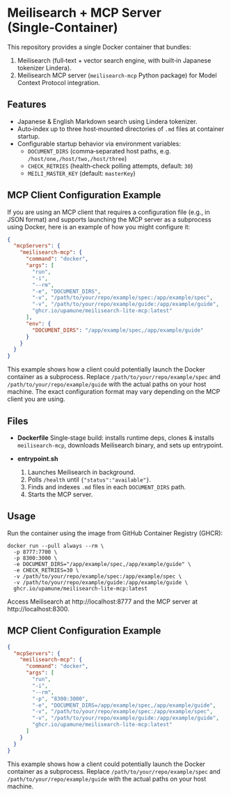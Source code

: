# Meilisearch + MCP Server (Single‑Container)

This repository provides a single Docker container that bundles:

1. Meilisearch (full‑text + vector search engine, with built‑in Japanese tokenizer Lindera).
2. Meilisearch MCP server (`meilisearch-mcp` Python package) for Model Context Protocol integration.

## Features

- Japanese & English Markdown search using Lindera tokenizer.
- Auto‑index up to three host‑mounted directories of `.md` files at container startup.
- Configurable startup behavior via environment variables:
  - `DOCUMENT_DIRS` (comma‑separated host paths, e.g. `/host/one,/host/two,/host/three`)
  - `CHECK_RETRIES` (health‑check polling attempts, default: `30`)
  - `MEILI_MASTER_KEY` (default: `masterKey`)

## MCP Client Configuration Example

If you are using an MCP client that requires a configuration file (e.g., in JSON format) and supports launching the MCP server as a subprocess using Docker, here is an example of how you might configure it:

```json
{
  "mcpServers": {
    "meilisearch-mcp": {
      "command": "docker",
      "args": [
        "run",
        "-i",
        "--rm",
        "-e", "DOCUMENT_DIRS",
        "-v", "/path/to/your/repo/example/spec:/app/example/spec",
        "-v", "/path/to/your/repo/example/guide:/app/example/guide",
        "ghcr.io/upamune/meilisearch-lite-mcp:latest"
      ],
      "env": {
        "DOCUMENT_DIRS": "/app/example/spec,/app/example/guide"
      }
    }
  }
}
```
This example shows how a client could potentially launch the Docker container as a subprocess. Replace `/path/to/your/repo/example/spec` and `/path/to/your/repo/example/guide` with the actual paths on your host machine. The exact configuration format may vary depending on the MCP client you are using.

## Files

- **Dockerfile**
  Single‑stage build: installs runtime deps, clones & installs `meilisearch-mcp`, downloads Meilisearch binary, and sets up entrypoint.

- **entrypoint.sh**
  1. Launches Meilisearch in background.
  2. Polls `/health` until `{"status":"available"}`.
  3. Finds and indexes `.md` files in each `DOCUMENT_DIRS` path.
  4. Starts the MCP server.

## Usage

Run the container using the image from GitHub Container Registry (GHCR):

    docker run --pull always --rm \
      -p 8777:7700 \
      -p 8300:3000 \
      -e DOCUMENT_DIRS="/app/example/spec,/app/example/guide" \
      -e CHECK_RETRIES=30 \
      -v /path/to/your/repo/example/spec:/app/example/spec \
      -v /path/to/your/repo/example/guide:/app/example/guide \
      ghcr.io/upamune/meilisearch-lite-mcp:latest

Access Meilisearch at http://localhost:8777 and the MCP server at http://localhost:8300.

## MCP Client Configuration Example

```json
{
  "mcpServers": {
    "meilisearch-mcp": {
      "command": "docker",
      "args": [
        "run",
        "-i",
        "--rm",
        "-p", "8300:3000",
        "-e", "DOCUMENT_DIRS=/app/example/spec,/app/example/guide",
        "-v", "/path/to/your/repo/example/spec:/app/example/spec",
        "-v", "/path/to/your/repo/example/guide:/app/example/guide",
        "ghcr.io/upamune/meilisearch-lite-mcp:latest"
      ]
    }
  }
}
```

This example shows how a client could potentially launch the Docker container as a subprocess. Replace `/path/to/your/repo/example/spec` and `/path/to/your/repo/example/guide` with the actual paths on your host machine.